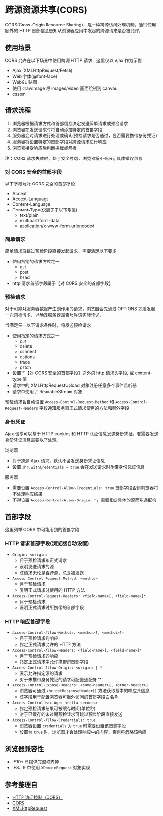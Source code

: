 # 跨源资源共享(CORS)

CORS(Cross-Origin Resource Sharing)，是一种跨源访问处理机制，通过使用额外的 HTTP 首部信息告知从浏览器应用中发起的跨源请求是否被允许。

## 使用场景

CORS 允许在以下场景中使用跨源 HTTP 请求，这里仅以 Ajax 作为示例

- Ajax (XMLHttpRequest/Fetch)
- Web 字体(@font-face)
- WebGL 贴图
- 使用 drawImage 将 images/video 画面绘制到 canvas
- cssom

## 请求流程

1. 浏览器根据请求方式和首部信息决定发送简单请求或预检请求
2. 浏览器在发送请求时将自动添加特定的首部字段
3. 服务器会对请求进行处理或确认(预检请求是否通过，是否需要携带身份凭证)
4. 服务器将设置特定的首部字段对跨源请求进行响应
5. 浏览器接受响应后判断拦截或解析

注：CORS 请求失败时，处于安全考虑，浏览器将不会展示具体错误信息

### 对 CORS 安全的首部字段

以下字段为对 CORS 安全的首部字段

- Accept
- Accept-Language
- Content-Language
- Content-Type(仅限于于以下取值)
  - text/plain
  - multipart/form-data
  - application/x-www-form-urlencoded

### 简单请求

简单请求将跳过预检阶段直接发起请求，需要满足以下要求

- 使用指定的请求方式之一
  - get
  - post
  - head
- http 请求首部字段属于【对 CORS 安全的首部字段】

### 预检请求

对于可能对服务器数据产生副作用的请求，浏览器会先通过 OPTIONS 方法发起一次预检请求，以确定服务器是否允许该实际请求。

当满足任一以下请求条件时，将发送预检请求

- 使用指定的请求方式之一
  - put
  - delete
  - connect
  - options
  - trace
  - patch
- 设置了【对 CORS 安全的首部字段】之外的 http 请求头字段, 或 content-type 值
- 请求中的 XMLHttpRequestUpload 对象注册任意多个事件监听器
- 请求中使用了 ReadableStream 对象

预检请求会自动设置 `Access-Control-Request-Method` 和 `Access-Control-Request-Headers` 字段通知服务器正式请求使用的方法和额外字段

### 身份凭证

Ajax 请求可以基于 HTTP cookies 和 HTTP 认证信息发送身份凭证，若需要发送身份凭证信息需要以下处理。

浏览器

- 对于跨源 Ajax 请求，默认不会发送身份凭证信息
- 设置 `xhr.withCredentials = true` 会在发送请求时附带身份凭证信息

服务器

- 需要设置 `Access-Control-Allow-Credentials: true` 首部字段否则浏览器将不处理响应结果
- 不得设置 `Access-Control-Allow-Origin: *`，需要指定具体的源而非通配符

## 首部字段

这里列举 CORS 中可能用到的首部字段

### HTTP 请求首部字段(浏览器自动设置)

- `Origin: <origin>`
  - 用于预检请求和正式请求
  - 表明发送请求的源
  - 该请求无论是否跨源，总是被发送
- `Access-Control-Request-Method: <method>`
  - 用于预检请求
  - 表明正式请求时使用的 HTTP 方法
- `Access-Control-Request-Headers: <field-name>[, <field-name>]*`
  - 用于预检请求
  - 表明正式请求时所携带的首部字段

### HTTP 响应首部字段

- `Access-Control-Allow-Methods: <method>[, <method>]*`
  - 用于预检请求的响应
  - 指定正式请求允许的 HTTP 方法
- `Access-Control-Allow-Headers: <field-name>[, <field-name>]*`
  - 用于预检请求的响应
  - 指定正式请求中允许携带的首部字段
- `Access-Control-Allow-Origin: <origin> | *`
  - 表示允许指定源的请求
  - 对于未携带身份凭证的请求可配置通配符 '\*'
- `Access-Control-Expose-Headers: <some-header>[, <other-header>]`
  - 浏览器可通过 `xhr.getResponseHeader()` 方法获取基本的响应头信息
  - 该字段用于配置浏览器可额外访问的首部字段白名单
- `Access-Control-Max-Age: <delta-seconds>`
  - 指定预检请求结果可被缓存时间(单位秒)
  - 对于已缓存的未过期预检请求可跳过预检阶段直接发送
- `Access-Control-Allow-Credentials: true`
  - 浏览器设置 `credentials` 为 `true` 时需要设置该首部字段
  - 设置为 `true` 时，浏览器才会处理响应中的内容，否则将忽略该响应

## 浏览器兼容性

- IE10+ 已提供完整的支持
- IE8、9 中使用 `XDomainRequest` 对象实现

## 参考整理自

- [HTTP 访问控制（CORS）](https://developer.mozilla.org/zh-CN/docs/Web/HTTP/Access_control_CORS)
- [CORS](https://developer.mozilla.org/zh-CN/docs/Glossary/CORS)
- [XMLHttpRequest](https://developer.mozilla.org/zh-CN/docs/Web/API/XMLHttpRequest)
